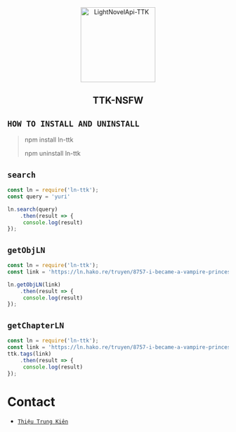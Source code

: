 <div align="center">
<img src="https://img.hoidap247.com/picture/question/20210510/large_1620650002696.jpg" alt="LightNovelApi-TTK" width="170" />

## TTK-NSFW

</div>

## ```HOW TO INSTALL AND UNINSTALL```
> npm install ln-ttk
>  
> npm uninstall ln-ttk


## ```search```
``` js
const ln = require('ln-ttk');
const query = 'yuri'

ln.search(query)
    .then(result => {
     console.log(result)
});
```
## ```getObjLN```
``` js
const ln = require('ln-ttk');
const link = 'https://ln.hako.re/truyen/8757-i-became-a-vampire-princess-after-reincarnation-building-the-strongest-yuri-harem-using-the-cheat-skill-demon-lord'

ln.getObjLN(link)
    .then(result => {
     console.log(result)
});
```

## ```getChapterLN```
``` js
const ln = require('ln-ttk');
const link = 'https://ln.hako.re/truyen/8757-i-became-a-vampire-princess-after-reincarnation-building-the-strongest-yuri-harem-using-the-cheat-skill-demon-lord/c76693-chuong-01-luc-mo-mat-ra-thi-toi-da-tro-thanh-gai'
ttk.tags(link)
    .then(result => {
     console.log(result)
});
```
  # Contact
* [`Thiệu Trung Kiên`](https://facebook.com/TTK221)
  
  